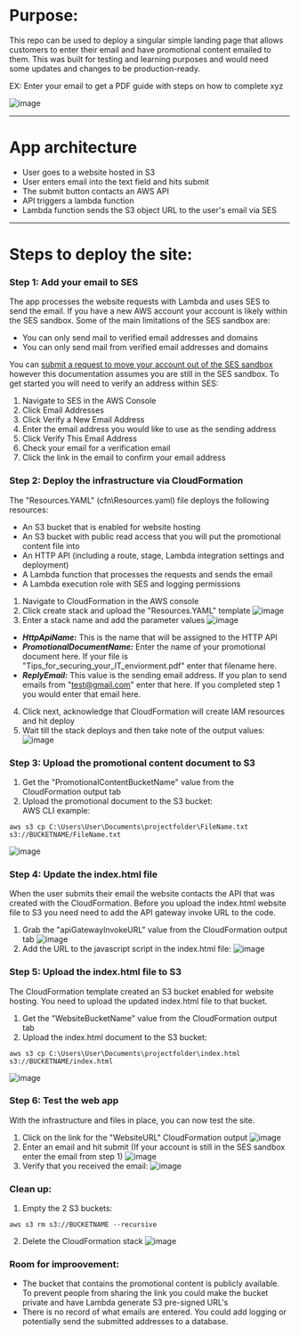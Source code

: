 # Purpose:  
This repo can be used to deploy a singular simple landing page that allows customers to enter their email and have promotional content emailed to them. This was built for testing and learning purposes and would need some updates and changes to be production-ready.

EX: Enter your email to get a PDF guide with steps on how to complete xyz

![image](https://user-images.githubusercontent.com/33853931/116800396-aa2d1c00-aace-11eb-9c33-59e64da8e51a.png)
***
# App architecture
* User goes to a website hosted in S3
* User enters email into the text field and hits submit
* The submit button contacts an AWS API
* API triggers a lambda function
* Lambda function sends the S3 object URL to the user's email via SES

***
# Steps to deploy the site:
### Step 1: Add your email to SES
The app processes the website requests with Lambda and uses SES to send the email. If you have a new AWS account your account is likely within the SES sandbox.
Some of the main limitations of the SES sandbox are:
* You can only send mail to verified email addresses and domains
* You can only send mail from verified email addresses and domains

You can [submit a request to move your account out of the SES sandbox](https://docs.aws.amazon.com/ses/latest/DeveloperGuide/request-production-access.html) however this documentation assumes you are still in the SES sandbox. To get started you will need to verify an address within SES:
1.  Navigate to SES in the AWS Console
2.  Click Email Addresses
3.  Click Verify a New Email Address
4.  Enter the email address you would like to use as the sending address
5.  Click Verify This Email Address
6.  Check your email for a verification email 
7.  Click the link in the email to confirm your email address

### Step 2: Deploy the infrastructure via CloudFormation
The "Resources.YAML"  (cfn\Resources.yaml) file deploys the following resources:
* An S3 bucket that is enabled for website hosting
* An S3 bucket with public read access that you will put the promotional content file into
* An HTTP API (including a route, stage, Lambda integration settings and deployment)
* A Lambda function that processes the requests and sends the email
* A Lambda execution role with SES and logging permissions 

1. Navigate to CloudFormation in the AWS console 
2. Click create stack and upload the "Resources.YAML" template
![image](https://user-images.githubusercontent.com/33853931/116828065-6982e080-ab6a-11eb-9fc1-446b57c5f8c9.png)
3. Enter a stack name and add the parameter values
![image](https://user-images.githubusercontent.com/33853931/116828366-43f6d680-ab6c-11eb-9a7b-407fdc642cbc.png)
* ***HttpApiName:*** This is the name that will be assigned to the HTTP API
* ***PromotionalDocumentName:*** Enter the name of your promotional document here. If your file is "Tips_for_securing_your_IT_enviorment.pdf" enter that filename here.
* ***ReplyEmail:*** This value is the sending email address. If you plan to send emails from "test@gmail.com" enter that here. If you completed step 1 you would enter that email here.
4. Click next, acknowledge that CloudFormation will create IAM resources and hit deploy
5. Wait till the stack deploys and then take note of the output values:
![image](https://user-images.githubusercontent.com/33853931/116828629-e2d00280-ab6d-11eb-9940-26adfe9de5da.png)

### Step 3: Upload the promotional content document to S3
1. Get the "PromotionalContentBucketName" value from the CloudFormation output tab
2. Upload the promotional document to the S3 bucket: <br>
AWS CLI example:
```
aws s3 cp C:\Users\User\Documents\projectfolder\FileName.txt s3://BUCKETNAME/FileName.txt
``` 
![image](https://user-images.githubusercontent.com/33853931/116829114-1b251000-ab71-11eb-85d0-92f787047a66.png)

### Step 4: Update the index.html file
When the user submits their email the website contacts the API that was created with the CloudFormation.
Before you upload the index.html website file to S3 you need need to add the API gateway invoke URL to the code.
1. Grab the "apiGatewayInvokeURL" value from the CloudFormation output tab
![image](https://user-images.githubusercontent.com/33853931/116829379-bae29e00-ab71-11eb-982c-f019ae2c5e99.png)
2. Add the URL to the javascript script in the index.html file:
![image](https://user-images.githubusercontent.com/33853931/116829411-f1b8b400-ab71-11eb-9129-8e8a656038a5.png)

### Step 5: Upload the index.html file to S3
The CloudFormation template created an S3 bucket enabled for website hosting. You need to upload the updated index.html file to that bucket.
1. Get the "WebsiteBucketName" value from the CloudFormation output tab
2. Upload the index.html document to the S3 bucket: <br>
```
aws s3 cp C:\Users\User\Documents\projectfolder\index.html s3://BUCKETNAME/index.html
``` 
![image](https://user-images.githubusercontent.com/33853931/116829573-6a1f7500-ab72-11eb-85ad-67e38f6a7b3d.png)

### Step 6: Test the web app
With the infrastructure and files in place, you can now test the site.
1. Click on the link for the "WebsiteURL" CloudFormation output
![image](https://user-images.githubusercontent.com/33853931/116829631-b9fe3c00-ab72-11eb-8efc-943a2a5450e7.png)
2. Enter an email and hit submit (If your account is still in the SES sandbox enter the email from step 1)
![image](https://user-images.githubusercontent.com/33853931/116829740-912a7680-ab73-11eb-8a71-a8695b3d71e4.png)
3.  Verify that you received the email:
![image](https://user-images.githubusercontent.com/33853931/116829689-2e38df80-ab73-11eb-90db-c263102d4789.png)

### Clean up:
1. Empty the 2 S3 buckets:
```
aws s3 rm s3://BUCKETNAME --recursive
``` 
2. Delete the CloudFormation stack
![image](https://user-images.githubusercontent.com/33853931/116829767-bb7c3400-ab73-11eb-84c2-62fd4e418b25.png)


### Room for improovement:
* The bucket that contains the promotional content is publicly available. To prevent people from sharing the link you could make the bucket private and have Lambda generate S3 pre-signed URL's
* There is no record of what emails are entered. You could add logging or potentially send the submitted addresses to a database. 
